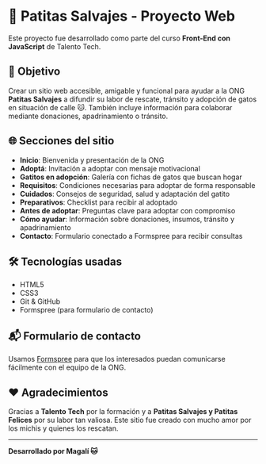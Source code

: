 # 🐾 Patitas Salvajes - Proyecto Web

Este proyecto fue desarrollado como parte del curso **Front-End con JavaScript** de Talento Tech.

## 🎯 Objetivo

Crear un sitio web accesible, amigable y funcional para ayudar a la ONG **Patitas Salvajes** a difundir su labor de rescate, tránsito y adopción de gatos en situación de calle 🐱. También incluye información para colaborar mediante donaciones, apadrinamiento o tránsito.

## 🌐 Secciones del sitio

- **Inicio**: Bienvenida y presentación de la ONG
- **Adoptá**: Invitación a adoptar con mensaje motivacional
- **Gatitos en adopción**: Galería con fichas de gatos que buscan hogar
- **Requisitos**: Condiciones necesarias para adoptar de forma responsable
- **Cuidados**: Consejos de seguridad, salud y adaptación del gatito
- **Preparativos**: Checklist para recibir al adoptado
- **Antes de adoptar**: Preguntas clave para adoptar con compromiso
- **Cómo ayudar**: Información sobre donaciones, insumos, tránsito y apadrinamiento
- **Contacto**: Formulario conectado a Formspree para recibir consultas

## 🛠️ Tecnologías usadas

- HTML5
- CSS3
- Git & GitHub
- Formspree (para formulario de contacto)

## 📬 Formulario de contacto

Usamos [Formspree](https://formspree.io/) para que los interesados puedan comunicarse fácilmente con el equipo de la ONG.

## ❤️ Agradecimientos

Gracias a **Talento Tech** por la formación y a **Patitas Salvajes y Patitas Felices** por su labor tan valiosa. Este sitio fue creado con mucho amor por los michis y quienes los rescatan.

---

**Desarrollado por Magalí 🐱**
